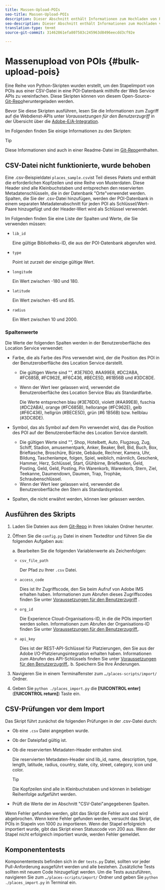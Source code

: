 ```yaml
---
title: Massen-Upload-POIs
seo-title: Massen-Upload-POIs
description: Dieser Abschnitt enthält Informationen zum Hochladen von POIs als Massendatei.
seo-description: Dieser Abschnitt enthält Informationen zum Hochladen von POIs als Massendatei.
translation-type: tm+mt
source-git-commit: 31462861efa807583c245963d8496eecdd3cf92e

---
```



# Massenupload von POIs {#bulk-upload-pois}

Eine Reihe von Python-Skripten wurden erstellt, um den Stapelimport von POIs aus einer CSV-Datei in eine POI-Datenbank mithilfe der Web Service APIs zu vereinfachen. Diese Skripten können von diesem Open-Source- [Git-Repo](https://github.com/adobe/places-scripts)heruntergeladen werden.

Bevor Sie diese Skripten ausführen, lesen Sie die Informationen zum Zugriff auf die Webdienst-APIs unter *Voraussetzungen für den Benutzerzugriff* in der Übersicht über die [Adobe-E/A-Integration](/help/web-service-api/adobe-i-o-integration.md).

Im Folgenden finden Sie einige Informationen zu den Skripten:

>[!TIP]
>
>Diese Informationen sind auch in einer Readme-Datei im [Git-Repo](https://github.com/adobe/places-scripts)enthalten.

## CSV-Datei nicht funktionierte, wurde behoben

Eine .csv-Beispieldatei `places_sample.csv`ist Teil dieses Pakets und enthält die erforderlichen Kopfzeilen und eine Reihe von Musterdaten. Diese Header sind alle Kleinbuchstaben und entsprechen den reservierten Metadatenschlüsseln, die in der Datenbank "Orte"verwendet werden. Spalten, die Sie der .csv-Datei hinzufügen, werden der POI-Datenbank in einem separaten Metadatenabschnitt für jeden POI als Schlüssel/Wert-Paare hinzugefügt und der Header-Wert wird als Schlüssel verwendet.

Im Folgenden finden Sie eine Liste der Spalten und Werte, die Sie verwenden müssen:

* `lib_id`

   Eine gültige Bibliotheks-ID, die aus der POI-Datenbank abgerufen wird.

* `type`

   Point ist zurzeit der einzige gültige Wert.

* `longitude`

   Ein Wert zwischen -180 und 180.

* `latitude`

   Ein Wert zwischen -85 und 85.

* `radius`

   Ein Wert zwischen 10 und 2000.

### Spaltenwerte

Die Werte der folgenden Spalten werden in der Benutzeroberfläche des Location Service verwendet:

* Farbe, die als Farbe des Pins verwendet wird, der die Position des POI in der Benutzeroberfläche des Location Service darstellt.
   * Die gültigen Werte sind "", #3E76D0, #AA99E8, #DC2ABA, #FC685B, #FC962E, #F6C436, #BECE5D, #61B56B und #3DC8DE.
   * Wenn der Wert leer gelassen wird, verwendet die Benutzeroberfläche des Location Service Blau als Standardfarbe.

      Die Werte entsprechen blau (#3E76D0), violett (#AA99E8), fuschia (#DC2ABA), orange (#FC685B), hellorange (#FC962E), gelb (#F6C436), hellgrün (#BECE5D), grün (#6 1B56B) bzw. hellblau (#3DC8DE).

* Symbol, das als Symbol auf dem Pin verwendet wird, das die Position des POI auf der Benutzeroberfläche des Location Service darstellt.

   * Die gültigen Werte sind "", Shop, Hotelbett, Auto, Flugzeug, Zug, Schiff, Stadion, amusementpark, Anker, Beaker, Bell, Bid, Buch, Box, Brieftasche, Broschüre, Bürste, Gebäude, Rechner, Kamera, Uhr, Bildung, Taschenlampe, folgen, Spiel, weiblich, männlich, Geschenk, Hammer, Herz, Schlüssel, Start, Glühbirne, Briefkasten, Geld, Posting, Geld, Geld, Posting, Pin Warenkorb, Warenkorb, Stern, Ziel, Teekanne, Daumendown, Daumen, Trap, Trophäe, Schraubenschlüssel.
   * Wenn der Wert leer gelassen wird, verwendet die Benutzeroberfläche den Stern als Standardsymbol.

* Spalten, die nicht erwähnt werden, können leer gelassen werden.

## Ausführen des Skripts

1. Laden Sie Dateien aus dem [Git-Repo](https://github.com/adobe/places-scripts) in Ihren lokalen Ordner herunter.
1. Öffnen Sie die `config.py` Datei in einem Texteditor und führen Sie die folgenden Aufgaben aus:

   a. Bearbeiten Sie die folgenden Variablenwerte als Zeichenfolgen:

   * `csv_file_path`

      Der Pfad zu Ihrer `.csv` Datei.

   * `access_code`

      Dies ist Ihr Zugriffscode, den Sie beim Aufruf von Adobe IMS erhalten haben. Informationen zum Abrufen dieses Zugriffscodes finden Sie unter [Voraussetzungen für den Benutzerzugriff](/help/web-service-api/adobe-i-o-integration.md) .

   * `org_id`

      Die Experience Cloud-Organisations-ID, in die die POIs importiert werden sollen. Informationen zum Abrufen der Organisations-ID finden Sie unter [Voraussetzungen für den Benutzerzugriff.](/help/web-service-api/adobe-i-o-integration.md).

   * `api_key`

      Dies ist der REST-API-Schlüssel für Platzierungen, den Sie aus der Adobe I/O-Platzierungsintegration erhalten haben. Informationen zum Abrufen des API-Schlüssels finden Sie unter [Voraussetzungen für den Benutzerzugriff.](/help/web-service-api/adobe-i-o-integration.md).
   b. Speichern Sie Ihre Änderungen.

1. Navigieren Sie in einem Terminalfenster zum `…/places-scripts/import/` Ordner.
1. Geben Sie `python ./places_import.py` die **[!UICONTROL enter]** (**[!UICONTROL return]**) Taste ein.


## CSV-Prüfungen vor dem Import

Das Skript führt zunächst die folgenden Prüfungen in der .csv-Datei durch:

* Ob eine `.csv` Datei angegeben wurde.
* Ob der Dateipfad gültig ist.
* Ob die reservierten Metadaten-Header enthalten sind.

   Die reservierten Metadaten-Header sind lib_id, name, description, type, length, latitude, radius, country, state, city, street, category, icon und color.

   >[!TIP]
   >
   >Die Kopfzeilen sind alle in Kleinbuchstaben und können in beliebiger Reihenfolge aufgeführt werden.

* Prüft die Werte der im Abschnitt "CSV-Datei"angegebenen Spalten.

Wenn Fehler gefunden werden, gibt das Skript die Fehler aus und wird abgebrochen. Wenn keine Fehler gefunden werden, versucht das Skript, die POIs in Stapeln von 1000 zu importieren. Wenn der Stapel erfolgreich importiert wurde, gibt das Skript einen Statuscode von 200 aus. Wenn der Stapel nicht erfolgreich importiert wurde, werden Fehler gemeldet.

## Komponententests

Komponententests befinden sich in der `tests.py` Datei, sollten vor jeder Pull-Anforderung ausgeführt werden und alle bestehen. Zusätzliche Tests sollten mit neuem Code hinzugefügt werden. Um die Tests auszuführen, navigieren Sie zum `…/places-scripts/import/` Ordner und geben Sie `python ./places_import.py` in Terminal ein.
